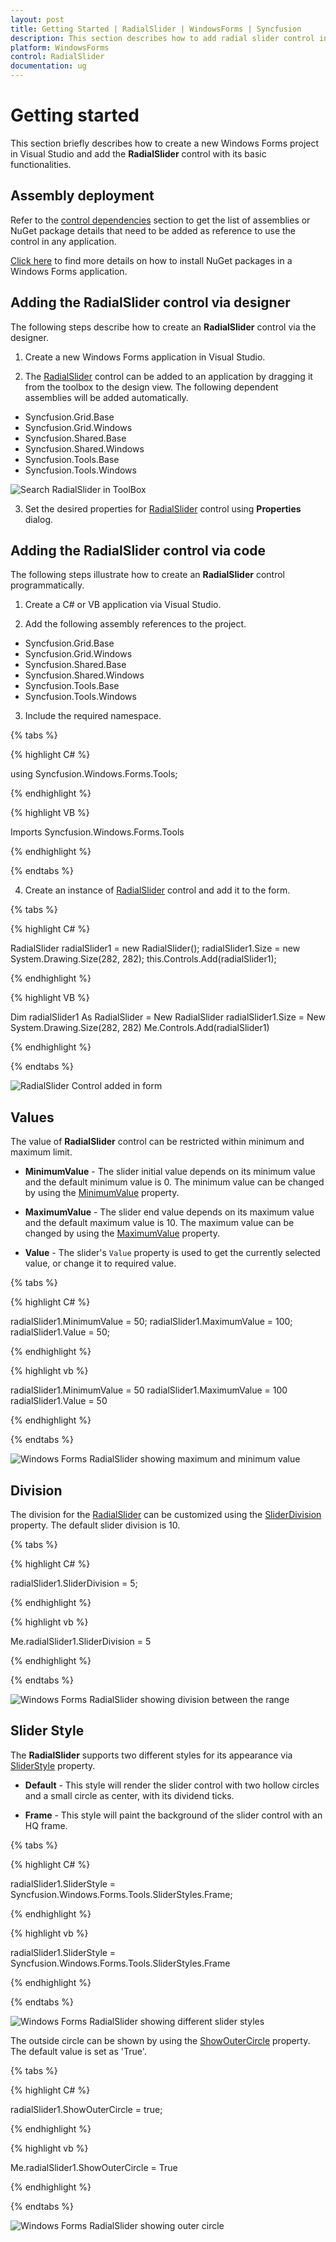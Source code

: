 ```yaml
---
layout: post
title: Getting Started | RadialSlider | WindowsForms | Syncfusion
description: This section describes how to add radial slider control into WindowsForms application
platform: WindowsForms
control: RadialSlider 
documentation: ug
---
```


# Getting started

This section briefly describes how to create a new Windows Forms project in Visual Studio and add the **RadialSlider** control with its basic functionalities.

## Assembly deployment

Refer to the [control dependencies](https://help.syncfusion.com/windowsforms/control-dependencies#radialslider) section to get the list of assemblies or NuGet package details that need to be added as reference to use the control in any application.

[Click here](https://help.syncfusion.com/windowsforms/visual-studio-integration/nuget-packages) to find more details on how to install NuGet packages in a Windows Forms application.

## Adding the RadialSlider control via designer

The following steps describe how to create an **RadialSlider** control via the designer.

1) Create a new Windows Forms application in Visual Studio.

2) The [RadialSlider](https://help.syncfusion.com/cr/windowsforms/Syncfusion.Tools.Windows~Syncfusion.Windows.Forms.Tools.RadialSlider.html) control can be added to an application by dragging it from the toolbox to the design view. The following dependent assemblies will be added automatically.

* Syncfusion.Grid.Base
* Syncfusion.Grid.Windows
* Syncfusion.Shared.Base
* Syncfusion.Shared.Windows
* Syncfusion.Tools.Base
* Syncfusion.Tools.Windows

![Search RadialSlider in ToolBox](Getting-Started_images/RadialSlider-img1.png) 

3) Set the desired properties for [RadialSlider](https://help.syncfusion.com/cr/windowsforms/Syncfusion.Tools.Windows~Syncfusion.Windows.Forms.Tools.RadialSlider.html) control using **Properties** dialog.

## Adding the RadialSlider control via code

The following steps illustrate how to create an **RadialSlider** control programmatically.

1) Create a C# or VB application via Visual Studio.

2) Add the following assembly references to the project.

* Syncfusion.Grid.Base
* Syncfusion.Grid.Windows
* Syncfusion.Shared.Base
* Syncfusion.Shared.Windows
* Syncfusion.Tools.Base
* Syncfusion.Tools.Windows

3) Include the required namespace.

{% tabs %}

{% highlight C# %}

using Syncfusion.Windows.Forms.Tools;

{% endhighlight %}

{% highlight VB %}

Imports Syncfusion.Windows.Forms.Tools

{% endhighlight %}

{% endtabs %}

4) Create an instance of [RadialSlider](https://help.syncfusion.com/cr/windowsforms/Syncfusion.Tools.Windows~Syncfusion.Windows.Forms.Tools.RadialSlider.html) control and add it to the form.

{% tabs %}

{% highlight C# %}

RadialSlider radialSlider1 = new RadialSlider();
radialSlider1.Size = new System.Drawing.Size(282, 282);
this.Controls.Add(radialSlider1);

{% endhighlight %}

{% highlight VB %}

Dim radialSlider1 As RadialSlider = New RadialSlider
radialSlider1.Size = New System.Drawing.Size(282, 282)
Me.Controls.Add(radialSlider1)

{% endhighlight %}

{% endtabs %}

![RadialSlider Control added in form](Getting-Started_images/RadialSlider-img2.png)

## Values

The value of **RadialSlider** control can be restricted within minimum and maximum limit.

* **MinimumValue** - The slider initial value depends on its minimum value and the default minimum value is 0. The minimum value can be changed by using the [MinimumValue](https://help.syncfusion.com/cr/windowsforms/Syncfusion.Tools.Windows~Syncfusion.Windows.Forms.Tools.RadialSlider~MinimumValue.html) property.

* **MaximumValue** - The slider end value depends on its maximum value and the default maximum value is 10. The maximum value can be changed by using the [MaximumValue](https://help.syncfusion.com/cr/windowsforms/Syncfusion.Tools.Windows~Syncfusion.Windows.Forms.Tools.RadialSlider~MaximumValue.html) property.

* **Value** - The slider's `Value` property is used to get the currently selected value, or change it to required value.


{% tabs %}

{% highlight C# %}

radialSlider1.MinimumValue = 50;
radialSlider1.MaximumValue = 100;
radialSlider1.Value = 50;

{% endhighlight %}

{% highlight vb %}

radialSlider1.MinimumValue = 50
radialSlider1.MaximumValue = 100
radialSlider1.Value = 50

{% endhighlight %}

{% endtabs %}

![Windows Forms RadialSlider showing maximum and minimum value](Getting-Started_images/RadialSlider_value.png)

## Division

The division for the [RadialSlider](https://help.syncfusion.com/cr/windowsforms/Syncfusion.Tools.Windows~Syncfusion.Windows.Forms.Tools.RadialSlider.html) can be customized using the [SliderDivision](https://help.syncfusion.com/cr/windowsforms/Syncfusion.Tools.Windows~Syncfusion.Windows.Forms.Tools.RadialSlider~SliderDivision.html) property. The default slider division is 10.

{% tabs %}

{% highlight C# %}

radialSlider1.SliderDivision = 5;

{% endhighlight %}

{% highlight vb %}

Me.radialSlider1.SliderDivision = 5

{% endhighlight %}

{% endtabs %}

![Windows Forms RadialSlider showing division between the range](Getting-Started_images/RadialSlider_division.png)

## Slider Style

The **RadialSlider** supports two different styles for its appearance via [SliderStyle](https://help.syncfusion.com/cr/windowsforms/Syncfusion.Tools.Windows~Syncfusion.Windows.Forms.Tools.RadialSlider~SliderStyle.html) property.

* **Default** - This style will render the slider control with two hollow circles and a small circle as center, with its dividend ticks.

* **Frame** - This style will paint the background of the slider control with an HQ frame.

{% tabs %}

{% highlight C# %}

radialSlider1.SliderStyle = Syncfusion.Windows.Forms.Tools.SliderStyles.Frame;

{% endhighlight %}

{% highlight vb %}

radialSlider1.SliderStyle = Syncfusion.Windows.Forms.Tools.SliderStyles.Frame

{% endhighlight %}

{% endtabs %}

![Windows Forms RadialSlider showing different slider styles](Getting-Started_images/RadialSlider_style.png)

The outside circle can be shown by using the [ShowOuterCircle](https://help.syncfusion.com/cr/windowsforms/Syncfusion.Tools.Windows~Syncfusion.Windows.Forms.Tools.RadialSlider~ShowOuterCircle.html) property. The default value is set as 'True'.

{% tabs %}

{% highlight C# %}

radialSlider1.ShowOuterCircle = true;

{% endhighlight %}

{% highlight vb %}

Me.radialSlider1.ShowOuterCircle = True

{% endhighlight %}

{% endtabs %}

![Windows Forms RadialSlider showing outer circle](Getting-Started_images/RadialSlider_outercircle.png)

